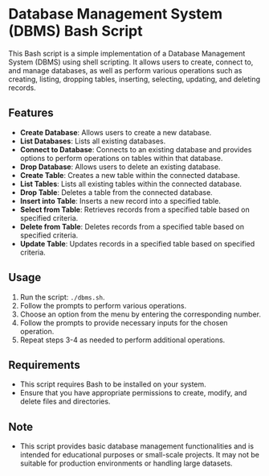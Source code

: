 # Database Management System (DBMS) Bash Script

This Bash script is a simple implementation of a Database Management System (DBMS) using shell scripting. It allows users to create, connect to, and manage databases, as well as perform various operations such as creating, listing, dropping tables, inserting, selecting, updating, and deleting records.

## Features
- **Create Database**: Allows users to create a new database.
- **List Databases**: Lists all existing databases.
- **Connect to Database**: Connects to an existing database and provides options to perform operations on tables within that database.
- **Drop Database**: Allows users to delete an existing database.
- **Create Table**: Creates a new table within the connected database.
- **List Tables**: Lists all existing tables within the connected database.
- **Drop Table**: Deletes a table from the connected database.
- **Insert into Table**: Inserts a new record into a specified table.
- **Select from Table**: Retrieves records from a specified table based on specified criteria.
- **Delete from Table**: Deletes records from a specified table based on specified criteria.
- **Update Table**: Updates records in a specified table based on specified criteria.

## Usage
1. Run the script: `./dbms.sh`.
2. Follow the prompts to perform various operations.
3. Choose an option from the menu by entering the corresponding number.
4. Follow the prompts to provide necessary inputs for the chosen operation.
5. Repeat steps 3-4 as needed to perform additional operations.

## Requirements
- This script requires Bash to be installed on your system.
- Ensure that you have appropriate permissions to create, modify, and delete files and directories.

## Note
- This script provides basic database management functionalities and is intended for educational purposes or small-scale projects. It may not be suitable for production environments or handling large datasets.


